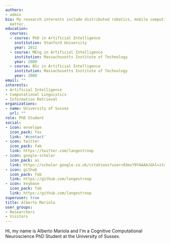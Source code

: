 ```yaml
---
authors:
- admin
bio: My research interests include distributed robotics, mobile computing and programmable
  matter.
education:
  courses:
  - course: PhD in Artificial Intelligence
    institution: Stanford University
    year: 2012
  - course: MEng in Artificial Intelligence
    institution: Massachusetts Institute of Technology
    year: 2009
  - course: BSc in Artificial Intelligence
    institution: Massachusetts Institute of Technology
    year: 2008
email: ""
interests:
- Artificial Intelligence
- Computational Linguistics
- Information Retrieval
organizations:
- name: University of Sussex
  url: ""
role: PhD Student
social:
- icon: envelope
  icon_pack: fas
  link: '#contact'
- icon: twitter
  icon_pack: fab
  link: https://twitter.com/langestroop
- icon: google-scholar
  icon_pack: ai
  link: https://scholar.google.co.uk/citations?user=93msY9YAAAAJ&hl=it#
- icon: github
  icon_pack: fab
  link: https://github.com/langestroop
- icon: keybase
  icon_pack: fab
  link: https://github.com/langestroop
superuser: true
title: Alberto Mariola
user_groups:
- Researchers
- Visitors
---
```


Hi, my name is Alberto Mariola and I'm a Cognitive Computational Neuroscience PhD Student at the University of Sussex.

